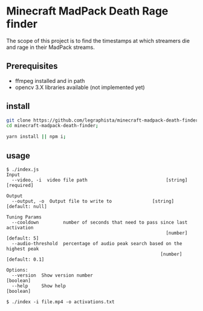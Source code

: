# Minecraft MadPack Death Rage finder

The scope of this project is to find the timestamps at which streamers die and rage in their MadPack streams.

## Prerequisites

- ffmpeg installed and in path
- opencv 3.X libraries available (not implemented yet)

## install

```bash
git clone https://github.com/legraphista/minecraft-madpack-death-finder.git;
cd minecraft-madpack-death-finder;

yarn install || npm i;
```

## usage
```
$ ./index.js
Input
  --video, -i  video file path                             [string] [required]

Output
  --output, -o  Output file to write to               [string] [default: null]

Tuning Params
  --cooldown         number of seconds that need to pass since last activation
                                                           [number] [default: 5]
  --audio-threshold  percentage of audio peak search based on the highest peak
                                                         [number] [default: 0.1]

Options:
  --version  Show version number                                       [boolean]
  --help     Show help                                                 [boolean]

```

```
$ ./index -i file.mp4 -o activations.txt
```
